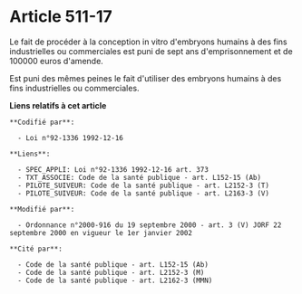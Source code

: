 # Article 511-17

Le fait de procéder à la conception in vitro d'embryons humains à des fins industrielles ou commerciales est puni de sept ans
d'emprisonnement et de 100000 euros d'amende.

Est puni des mêmes peines le fait d'utiliser des embryons humains à des fins industrielles ou commerciales.

**Liens relatifs à cet article**

	**Codifié par**:

	  - Loi n°92-1336 1992-12-16

	**Liens**:

	  - SPEC_APPLI: Loi n°92-1336 1992-12-16 art. 373
	  - TXT_ASSOCIE: Code de la santé publique - art. L152-15 (Ab)
	  - PILOTE_SUIVEUR: Code de la santé publique - art. L2152-3 (T)
	  - PILOTE_SUIVEUR: Code de la santé publique - art. L2163-3 (V)

	**Modifié par**:

	  - Ordonnance n°2000-916 du 19 septembre 2000 - art. 3 (V) JORF 22 septembre 2000 en vigueur le 1er janvier 2002

	**Cité par**:

	  - Code de la santé publique - art. L152-15 (Ab)
	  - Code de la santé publique - art. L2152-3 (M)
	  - Code de la santé publique - art. L2162-3 (MMN)
